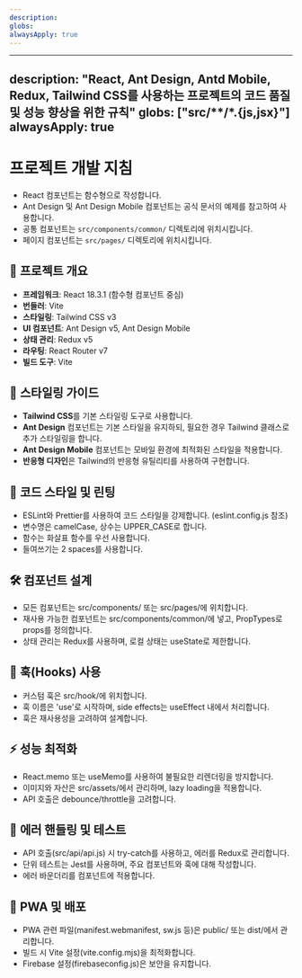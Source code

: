 ```yaml
---
description: 
globs: 
alwaysApply: true
---
```

---
description: "React, Ant Design, Antd Mobile, Redux, Tailwind CSS를 사용하는 프로젝트의 코드 품질 및 성능 향상을 위한 규칙"
globs: ["src/**/*.{js,jsx}"]
alwaysApply: true
---

# 프로젝트 개발 지침
- React 컴포넌트는 함수형으로 작성합니다.
- Ant Design 및 Ant Design Mobile 컴포넌트는 공식 문서의 예제를 참고하여 사용합니다.
- 공통 컴포넌트는 `src/components/common/` 디렉토리에 위치시킵니다.
- 페이지 컴포넌트는 `src/pages/` 디렉토리에 위치시킵니다.

## 🧩 프로젝트 개요

- **프레임워크**: React 18.3.1 (함수형 컴포넌트 중심)
- **번들러**: Vite
- **스타일링**: Tailwind CSS v3
- **UI 컴포넌트**: Ant Design v5, Ant Design Mobile
- **상태 관리**: Redux v5
- **라우팅**: React Router v7
- **빌드 도구**: Vite

## 🎨 스타일링 가이드

- **Tailwind CSS**를 기본 스타일링 도구로 사용합니다.
- **Ant Design** 컴포넌트는 기본 스타일을 유지하되, 필요한 경우 Tailwind 클래스로 추가 스타일링을 합니다.
- **Ant Design Mobile** 컴포넌트는 모바일 환경에 최적화된 스타일을 적용합니다.
- **반응형 디자인**은 Tailwind의 반응형 유틸리티를 사용하여 구현합니다.

## 📏 코드 스타일 및 린팅
- ESLint와 Prettier를 사용하여 코드 스타일을 강제합니다. (eslint.config.js 참조)
- 변수명은 camelCase, 상수는 UPPER_CASE로 합니다.
- 함수는 화살표 함수를 우선 사용합니다.
- 들여쓰기는 2 spaces를 사용합니다.

## 🛠 컴포넌트 설계
- 모든 컴포넌트는 src/components/ 또는 src/pages/에 위치합니다.
- 재사용 가능한 컴포넌트는 src/components/common/에 넣고, PropTypes로 props를 정의합니다.
- 상태 관리는 Redux를 사용하며, 로컬 상태는 useState로 제한합니다.

## 🔄 훅(Hooks) 사용
- 커스텀 훅은 src/hook/에 위치합니다.
- 훅 이름은 'use'로 시작하며, side effects는 useEffect 내에서 처리합니다.
- 훅은 재사용성을 고려하여 설계합니다.

## ⚡ 성능 최적화
- React.memo 또는 useMemo를 사용하여 불필요한 리렌더링을 방지합니다.
- 이미지와 자산은 src/assets/에서 관리하며, lazy loading을 적용합니다.
- API 호출은 debounce/throttle을 고려합니다.

## 🚨 에러 핸들링 및 테스트
- API 호출(src/api/api.js) 시 try-catch를 사용하고, 에러를 Redux로 관리합니다.
- 단위 테스트는 Jest를 사용하며, 주요 컴포넌트와 훅에 대해 작성합니다.
- 에러 바운더리를 컴포넌트에 적용합니다.

## 📱 PWA 및 배포
- PWA 관련 파일(manifest.webmanifest, sw.js 등)은 public/ 또는 dist/에서 관리합니다.
- 빌드 시 Vite 설정(vite.config.mjs)을 최적화합니다.
- Firebase 설정(firebaseconfig.js)은 보안을 유지합니다.
